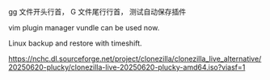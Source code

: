gg 文件开头行首，
G  文件尾行行首，
测试自动保存插件


vim plugin manager vundle can be used now.

Linux backup and restore with timeshift.

https://nchc.dl.sourceforge.net/project/clonezilla/clonezilla_live_alternative/20250620-plucky/clonezilla-live-20250620-plucky-amd64.iso?viasf=1
